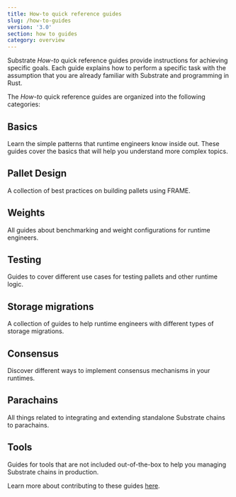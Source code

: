 ```yaml
---
title: How-to quick reference guides
slug: /how-to-guides
version: '3.0'
section: how to guides
category: overview
---
```


Substrate _How-to_ quick reference guides provide instructions for achieving specific goals.
Each guide explains how to perform a specific task with the assumption that you are already familiar with Substrate and programming in Rust.

The _How-to_ quick reference guides are organized into the following categories:

## Basics
  
Learn the simple patterns that runtime engineers know inside out. 
These guides cover the basics that will help you understand more complex topics.
  
## Pallet Design
  
A collection of best practices on building pallets using FRAME.

## Weights

All guides about benchmarking and weight configurations for runtime engineers.

## Testing

Guides to cover different use cases for testing pallets and other runtime logic.

## Storage migrations

A collection of guides to help runtime engineers with different types of storage migrations.

## Consensus

Discover different ways to implement consensus mechanisms in your runtimes.

## Parachains

All things related to integrating and extending standalone Substrate chains to parachains.

## Tools

Guides for tools that are not included out-of-the-box to help you managing Substrate chains in production.

Learn more about contributing to these guides [here](/v3/contribute/templates).
